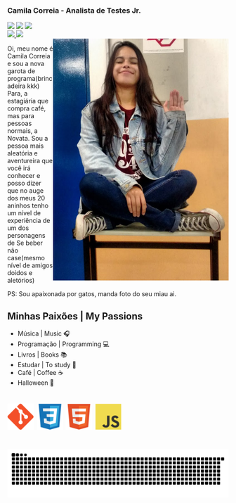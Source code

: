 ### Camila Correia - Analista de Testes Jr.
<div>
  <a href="https://www.instagram.com/camiladeschrodinger/" target="_blank"><img src="https://img.shields.io/badge/-Instagram-%23E4405F?style=for-the-badge&logo=instagram&logoColor=white" target="_blank"></a>
  <a href = "mailto:camila.correia662@gmail.com"><img src="https://img.shields.io/badge/-Gmail-%23333?style=for-the-badge&logo=gmail&logoColor=white" target="_blank"></a>
  <a href="https://www.linkedin.com/in/camila-correiars/" target="_blank"><img src="https://img.shields.io/badge/-LinkedIn-%230077B5?style=for-the-badge&logo=linkedin&logoColor=white" target="_blank"></a> 
</div>

 <div>
  <a href="https://github.com/Camizi">
  <img height="180em" src="https://github-readme-stats.vercel.app/api?username=camizi&show_icons=true&theme=midnight-purple&include_all_commits=true&count_private=true"/>
  <img height="180em" src="https://github-readme-stats.vercel.app/api/top-langs/?username=camizi&layout=compact&langs_count=7&theme=midnight-purple"/>
  </a>
</div>


<img src="Camz.jpg" width="400px" height="550px" align="right" alt="Avatar anime"/>

<p>Oi, meu nome é Camila Correia e sou a nova garota de programa(brincadeira kkk) Para, a estagiária que compra café, mas para pessoas normais, a Novata. Sou a pessoa mais aleatória e aventureira que você irá conhecer e posso dizer que no auge dos meus 20 aninhos tenho um nível de experiência de um dos personagens de Se beber não case(mesmo nível de amigos doidos e aletórios)</p>

<p>PS: Sou apaixonada por gatos, manda foto do seu miau ai.</p>

## Minhas Paixões | My Passions

- Música | Music :headphones: 
- Programação | Programming :computer:
- Livros | Books :books:
- Estudar | To study :open_book:
- Café | Coffee :coffee:
- Halloween :jack_o_lantern:

# <img alt="GIT" src="https://github.com/devicons/devicon/raw/master/icons/git/git-original.svg" width="60" height="60"  /> <img alt="CSS" src="https://github.com/devicons/devicon/raw/master/icons/css3/css3-original.svg" width="60" height="60"  /> <img alt="HTML" src="https://github.com/devicons/devicon/raw/master/icons/html5/html5-original.svg" width="60" height="60" /> <img alt="JS" src="https://github.com/devicons/devicon/raw/master/icons/javascript/javascript-original.svg"  width="60" height="60"  />
<br>


<div align="center">
<img src="https://github.com/Plankiton/Plankiton/blob/output/github-contribution-grid-snake.svg?raw=true"/>
</div>
